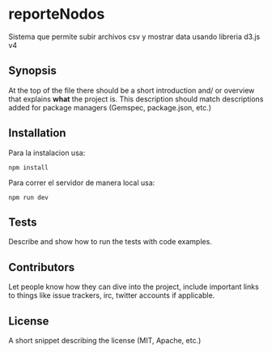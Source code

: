 # reporteNodos

Sistema que permite subir archivos csv y mostrar data usando libreria d3.js v4

## Synopsis

At the top of the file there should be a short introduction and/ or overview that explains **what** the project is. This description should match descriptions added for package managers (Gemspec, package.json, etc.)

## Installation

Para la instalacion usa: 

```
npm install
```

Para correr el servidor de manera local usa:

```
npm run dev
```

## Tests

Describe and show how to run the tests with code examples.

## Contributors

Let people know how they can dive into the project, include important links to things like issue trackers, irc, twitter accounts if applicable.

## License

A short snippet describing the license (MIT, Apache, etc.)
